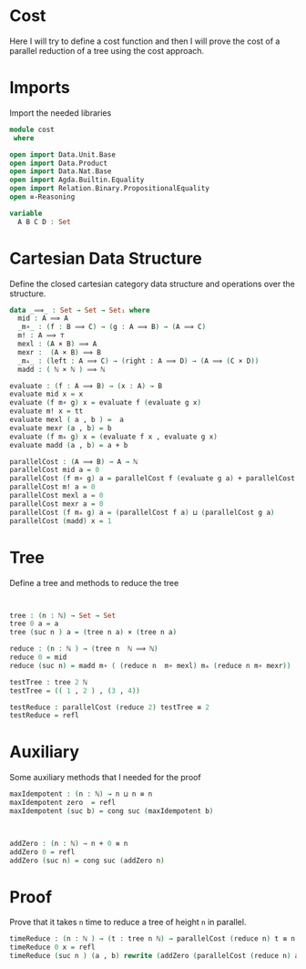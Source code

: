 # Cost

Here I will try to define a cost function and then I will prove the cost of a parallel reduction of a tree using the cost approach.



# Imports
Import the needed libraries

```agda
module cost
 where

open import Data.Unit.Base
open import Data.Product
open import Data.Nat.Base
open import Agda.Builtin.Equality
open import Relation.Binary.PropositionalEquality
open ≡-Reasoning

variable
  A B C D : Set
```
# Cartesian Data Structure

Define the closed cartesian category data structure and operations over the structure.
```agda
data _⟹_ : Set → Set → Set₁ where
  mid : A ⟹ A
  _m∘_ : (f : B ⟹ C) → (g : A ⟹ B) → (A ⟹ C)
  m! : A ⟹ ⊤
  mexl : (A × B) ⟹ A
  mexr :  (A × B) ⟹ B
  _m▵_ : (left : A ⟹ C) → (right : A ⟹ D) → (A ⟹ (C × D))
  madd : ( ℕ × ℕ ) ⟹ ℕ

evaluate : (f : A ⟹ B) → (x : A) → B
evaluate mid x = x
evaluate (f m∘ g) x = evaluate f (evaluate g x)
evaluate m! x = tt
evaluate mexl ( a , b ) =  a
evaluate mexr (a , b) = b
evaluate (f m▵ g) x = (evaluate f x , evaluate g x)
evaluate madd (a , b) = a + b

parallelCost : (A ⟹ B) → A → ℕ
parallelCost mid a = 0
parallelCost (f m∘ g) a = parallelCost f (evaluate g a) + parallelCost g a
parallelCost m! a = 0
parallelCost mexl a = 0
parallelCost mexr a = 0
parallelCost (f m▵ g) a = (parallelCost f a) ⊔ (parallelCost g a)
parallelCost (madd) x = 1
```

# Tree
Define a tree and methods to reduce the tree

```agda


tree : (n : ℕ) → Set → Set
tree 0 a = a
tree (suc n ) a = (tree n a) × (tree n a)

reduce : (n : ℕ ) → (tree n  ℕ ⟹ ℕ)
reduce 0 = mid
reduce (suc n) = madd m∘ ( (reduce n  m∘ mexl) m▵ (reduce n m∘ mexr))

testTree : tree 2 ℕ
testTree = (( 1 , 2 ) , (3 , 4))

testReduce : parallelCost (reduce 2) testTree ≡ 2
testReduce = refl
```
# Auxiliary
Some auxiliary methods that I needed for the proof

```agda
maxIdempotent : (n : ℕ) → n ⊔ n ≡ n
maxIdempotent zero  = refl
maxIdempotent (suc b) = cong suc (maxIdempotent b)



addZero : (n : ℕ) → n + 0 ≡ n
addZero 0 = refl
addZero (suc n) = cong suc (addZero n)
```

# Proof
Prove that it takes `n` time to reduce a tree of height `n` in parallel.
```agda
timeReduce : (n : ℕ ) → (t : tree n ℕ) → parallelCost (reduce n) t ≡ n
timeReduce 0 x = refl
timeReduce (suc n ) (a , b) rewrite (addZero (parallelCost (reduce n) a)) | (addZero (parallelCost (reduce n ) a )) | (addZero (parallelCost (reduce n) b)) | (timeReduce n a) | (timeReduce n b) | (maxIdempotent n) = refl
```
